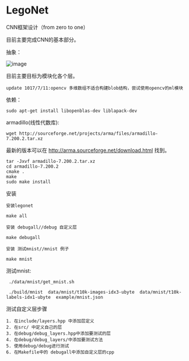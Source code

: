 # LegoNet
CNN框架设计（from zero to one）


目前主要完成CNN的基本部分。

抽象：

![image](https://github.com/unsky/LegoNet/blob/master/framework.png)

目前主要目标为模块化各个层。
```
update 1017/7/11:opencv 多维数组不适合构建blob结构，尝试使用opencv的ml模块
```

依赖：

```
sudo apt-get install libopenblas-dev liblapack-dev
```

armadillo(线性代数库):

```
wget http://sourceforge.net/projects/arma/files/armadillo-7.200.2.tar.xz

```

最新的版本可以在 http://arma.sourceforge.net/download.html 找到。

```
tar -Jxvf armadillo-7.200.2.tar.xz
cd armadillo-7.200.2
cmake .
make
sudo make install
```

安装 

```
安装legonet

make all

安装 debugall//debug 自定义层

make debugall

安装 测试mnist//mnist 例子

make mnist

```

测试mnist:
```
 ./data/mnist/get_mnist.sh

 ./build/mnist  data/mnist/t10k-images-idx3-ubyte  data/mnist/t10k-labels-idx1-ubyte  example/mnist.json
```
测试自定义层步骤
```
1. 在include/layers.hpp 中添加层定义
2. 在src/ 中定义自己的层
3. 在debug/debug_layers.hpp中添加要测试的层
4. 在debug/debug_layers/中添加要测试方法
5. 使用debug/debug进行测试
6. 在Makefile中的 debugall中添加自定义层的cpp
```

